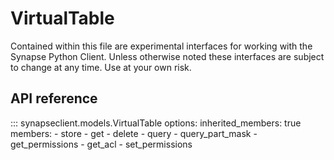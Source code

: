 # VirtualTable

Contained within this file are experimental interfaces for working with the Synapse Python
Client. Unless otherwise noted these interfaces are subject to change at any time. Use
at your own risk.

## API reference

::: synapseclient.models.VirtualTable
    options:
        inherited_members: true
        members:
            - store
            - get
            - delete
            - query
            - query_part_mask
            - get_permissions
            - get_acl
            - set_permissions
